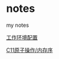 # notes
my notes

[工作环境配置](https://github.com/caishanyu/notes/blob/main/work_env_setup.md)

[C11原子操作/内存序](atomic.md)
